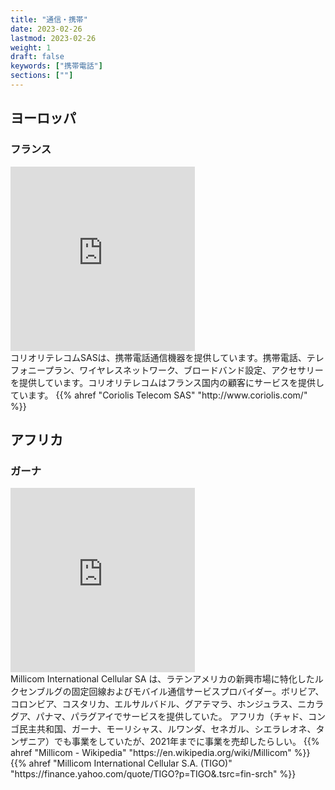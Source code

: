 ```yaml
---
title: "通信・携帯"
date: 2023-02-26
lastmod: 2023-02-26
weight: 1
draft: false
keywords: ["携帯電話"]
sections: [""]
---
```


## ヨーロッパ
### フランス
<div class="googlemap-if">
<iframe src="https://www.google.com/maps/embed?pb=!4v1677407317236!6m8!1m7!1sjQZHDzvbLj_Q_6GdywAyJw!2m2!1d43.29923532861711!2d5.374420302507823!3f16.87014160625654!4f1.3191858026342942!5f0.7820865974627469" width="295" height="295" style="border:0;" allowfullscreen="" loading="lazy" referrerpolicy="no-referrer-when-downgrade"></iframe>

<div class="description">
コリオリテレコムSASは、携帯電話通信機器を提供しています。携帯電話、テレフォニープラン、ワイヤレスネットワーク、ブロードバンド設定、アクセサリーを提供しています。コリオリテレコムはフランス国内の顧客にサービスを提供しています。
 {{% ahref "Coriolis Telecom SAS" "http://www.coriolis.com/" %}}
</div>
</div>

## アフリカ
### ガーナ
<div class="googlemap-if">
<iframe src="https://www.google.com/maps/embed?pb=!4v1677462071366!6m8!1m7!1swYFQBrslJ2cfJpxVOtFAEg!2m2!1d6.692917797069954!2d-1.622077409676407!3f276.7722025364622!4f-13.784673934113556!5f2.9858464428048155" width="295" height="295" style="border:0;" allowfullscreen="" loading="lazy" referrerpolicy="no-referrer-when-downgrade"></iframe>

<div class="description">
Millicom International Cellular SA は、ラテンアメリカの新興市場に特化したルクセンブルグの固定回線およびモバイル通信サービスプロバイダー。ボリビア、コロンビア、コスタリカ、エルサルバドル、グアテマラ、ホンジュラス、ニカラグア、パナマ、パラグアイでサービスを提供していた。
アフリカ（チャド、コンゴ民主共和国、ガーナ、モーリシャス、ルワンダ、セネガル、シエラレオネ、タンザニア）でも事業をしていたが、2021年までに事業を売却したらしい。
{{% ahref "Millicom - Wikipedia" "https://en.wikipedia.org/wiki/Millicom" %}}
{{% ahref "Millicom International Cellular S.A. (TIGO)" "https://finance.yahoo.com/quote/TIGO?p=TIGO&.tsrc=fin-srch" %}}
</div>
</div>

